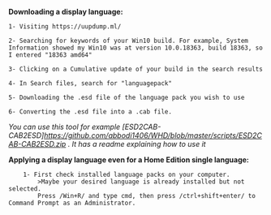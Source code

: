 **Downloading a display language:**

    1- Visiting https://uupdump.ml/

    2- Searching for keywords of your Win10 build. For example, System Information showed my Win10 was at version 10.0.18363, build 18363, so I entered "18363 amd64"

    3- Clicking on a Cumulative update of your build in the search results

    4- In Search files, search for "languagepack"

    5- Downloading the .esd file of the language pack you wish to use

    6- Converting the .esd file into a .cab file. 
_You can use this tool for example [ESD2CAB-CAB2ESD]https://github.com/abbodi1406/WHD/blob/master/scripts/ESD2CAB-CAB2ESD.zip .
It has a readme explaining how to use it_

**Applying a display language even for a Home Edition single language:**

        1- First check installed language packs on your computer. 
            >Maybe your desired language is already installed but not selected. 
            Press /Win+R/ and type cmd, then press /ctrl+shift+enter/ to Command Prompt as an Administrator.

